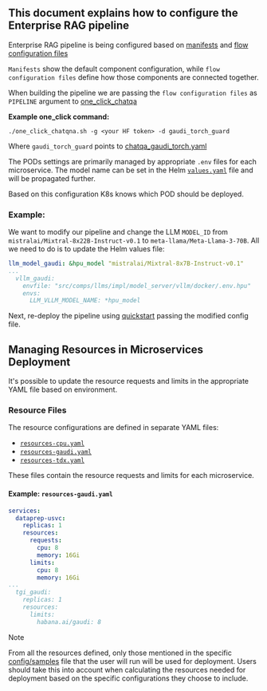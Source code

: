 ## This document explains how to configure the Enterprise RAG pipeline

Enterprise RAG pipeline is being configured based on [manifests](../deployment/components/gmc/microservices-connector/config/manifests) and [flow configuration files](../deployment/components/gmc/microservices-connector/config/samples)

`Manifests` show the default component configuration, while `flow configuration files` define how those components are connected together.

When building the pipeline we are passing the `flow configuration files` as `PIPELINE` argument to [one_click_chatqa](../deployment/README.md#quickstart-with-oneclick-script)

**Example one_click command:**

```
./one_click_chatqna.sh -g <your HF token> -d gaudi_torch_guard 
```

Where `gaudi_torch_guard` points to [chatqa_gaudi_torch.yaml](../deployment/components/gmc/microservices-connector/config/samples/chatQnA_gaudi_torch.yaml)

The PODs settings are primarily managed by appropriate `.env` files for each microservice. The model name can be set in the Helm [`values.yaml`](../deployment/components/gmc/microservices-connector/helm/values.yaml) file and will be propagated further.

Based on this configuration K8s knows which POD should be deployed.

### Example: 
We want to modify our pipeline and change the LLM `MODEL_ID` from `mistralai/Mixtral-8x22B-Instruct-v0.1` to `meta-llama/Meta-Llama-3-70B`. All we need to do is to update the Helm values file:

```yaml
llm_model_gaudi: &hpu_model "mistralai/Mixtral-8x7B-Instruct-v0.1"
...
  vllm_gaudi:
    envfile: "src/comps/llms/impl/model_server/vllm/docker/.env.hpu"
    envs:
      LLM_VLLM_MODEL_NAME: *hpu_model
```

Next, re-deploy the pipeline using [quickstart](../deployment/README.md#quick-start-with-one-click-script) passing the modified config file.


## Managing Resources in Microservices Deployment

It's possible to update the resource requests and limits in the appropriate YAML file based on environment.

### Resource Files

The resource configurations are defined in separate YAML files:
- [`resources-cpu.yaml`](../deployment/components/gmc/microservices-connector/helm/resources-cpu.yaml)
- [`resources-gaudi.yaml`](../deployment/components/gmc/microservices-connector/helm/resources-gaudi.yaml)
- [`resources-tdx.yaml`](../deployment/components/gmc/microservices-connector/helm/resources-tdx.yaml)

These files contain the resource requests and limits for each microservice.

#### Example: `resources-gaudi.yaml`

```yaml
services:
  dataprep-usvc:
    replicas: 1
    resources:
      requests:
        cpu: 8
        memory: 16Gi
      limits:
        cpu: 8
        memory: 16Gi
...
  tgi_gaudi:
    replicas: 1
    resources:
      limits:
        habana.ai/gaudi: 8
```

> [!NOTE]
From all the resources defined, only those mentioned in the specific [config/samples](../deployment/components/gmc/microservices-connector/config/samples) file that the user will run will be used for deployment. Users should take this into account when calculating the resources needed for deployment based on the specific configurations they choose to include.
